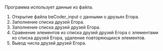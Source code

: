 Программа использует данные из файла.

1. Открытие файла beCoder_input с данными о друзьях Егора.
2. Заполнение списка друзей Егора.
3. Заполнение списка друзей друзей Егора.
4. Сравнение элементов из списка друзей друзей Егора с элементами из списка друзей Егора, удаление повторяющихся элементов.
5. Вывод числа друзей друзей Егора.
